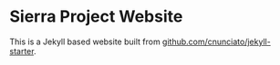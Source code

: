 Sierra Project Website
==============

This is a Jekyll based website built from [github.com/cnunciato/jekyll-starter](https://github.com/cnunciato/jekyll-starter).